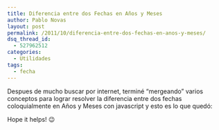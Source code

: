 ```yaml
---
title: Diferencia entre dos Fechas en Años y Meses
author: Pablo Novas
layout: post
permalink: /2011/10/diferencia-entre-dos-fechas-en-anos-y-meses/
dsq_thread_id:
  - 527962512
categories:
  - Utilidades
tags:
  - fecha
---
```

Despues de mucho buscar por internet, terminé &#8220;mergeando&#8221; varios conceptos para lograr resolver la diferencia entre dos fechas coloquialmente en Años y Meses con javascript y esto es lo que quedó:



Hope it helps! 😉